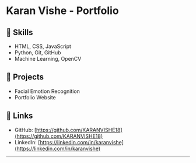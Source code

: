 # Karan Vishe - Portfolio

## 🔧 Skills
- HTML, CSS, JavaScript
- Python, Git, GitHub
- Machine Learning, OpenCV

## 📂 Projects
- Facial Emotion Recognition
- Portfolio Website

## 🔗 Links
- GitHub: [https://github.com/KARANVISHE18](https://github.com/KARANVISHE18)
- LinkedIn: [https://linkedin.com/in/karanvishe](https://linkedin.com/in/karanvishe)

---
